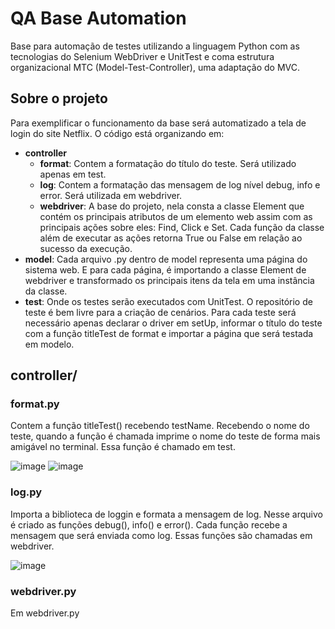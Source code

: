# QA Base Automation
Base para automação de testes utilizando a linguagem Python com as tecnologias do Selenium WebDriver e UnitTest e coma estrutura organizacional MTC (Model-Test-Controller), uma adaptação do MVC.

## Sobre o projeto
Para exemplificar o funcionamento da base será automatizado a tela de login do site Netflix. O código está organizando em:
- <b>controller</b>
  - <b>format</b>: Contem a formatação do título do teste. Será utilizado apenas em test.
  - <b>log</b>: Contem a formatação das mensagem de log nível debug, info e error. Será utilizada em webdriver.
  - <b>webdriver</b>: A base do projeto, nela consta a classe Element que contém os principais atributos de um elemento web assim com as principais ações sobre eles: Find, Click e Set. Cada função da classe além de executar as ações retorna True ou False em relação ao sucesso da execução.
- <b>model</b>: Cada arquivo .py dentro de model representa uma página do sistema web. E para cada página, é importando a classe Element de webdriver e transformado os principais itens da tela em uma instância da classe.
- <b>test</b>: Onde os testes serão executados com UnitTest. O repositório de teste é bem livre para a criação de cenários. Para cada teste será necessário apenas declarar o driver em setUp, informar o título do teste com a função titleTest de format e importar a página que será testada em modelo.

## controller/

### format.py
Contem a função titleTest() recebendo testName. Recebendo o nome do teste, quando a função é chamada imprime o nome do teste de forma mais amigável no terminal. Essa função é chamado em test.

![image](https://user-images.githubusercontent.com/51168329/159273023-2880848c-d6b8-454a-b2db-f8fe98f56021.png)
![image](https://user-images.githubusercontent.com/51168329/159273892-50ac6a3b-3e70-4928-b1f6-55da4d154d3c.png)

### log.py

Importa a biblioteca de loggin e formata a mensagem de log. Nesse arquivo é criado as funções debug(), info() e error(). Cada função recebe a mensagem que será enviada como log. Essas funções são chamadas em webdriver.

![image](https://user-images.githubusercontent.com/51168329/159275122-7bc33c6c-985a-47f3-9abb-8c4772db31ce.png)

### webdriver.py

Em webdriver.py 
